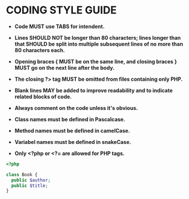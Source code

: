 # CODING STYLE GUIDE


* **Code MUST use TABS for intendent.**
* **Lines SHOULD NOT be longer than 80 characters; lines longer than**
  **that SHOULD be split into multiple subsequent lines of no more than 80 characters each.**
* **Opening braces { MUST be on the same line, and closing braces } MUST go on the next line after the body.**

* **The closing ?> tag MUST be omitted from files containing only PHP.**
* **Blank lines MAY be added to improve readability and to indicate related blocks of code.**
* **Always comment on the code unless it's obvious.**
* **Class names must be defined in Pascalcase.**
* **Method names must be defined in camelCase.**
* **Variabel names must be defined in snakeCase.**
* **Only <?php or <?= are allowed for PHP tags.**


```php
<?php

class Book {
  public $author;
  public $title;
}
```
